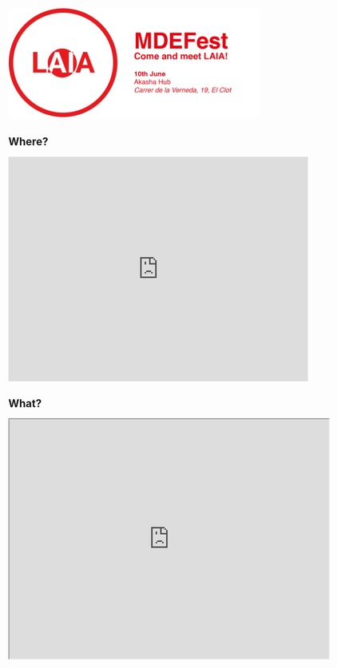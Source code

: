 # ![](../images/Laia/web.png)


## Where?

<iframe src="https://www.google.com/maps/embed?pb=!1m18!1m12!1m3!1d2992.3020848306473!2d2.188627575887726!3d41.41096069453284!2m3!1f0!2f0!3f0!3m2!1i1024!2i768!4f13.1!3m3!1m2!1s0x12a4a3a3517f041d%3A0x6297055e3d4f368!2sAKASHA%20Hub%20Barcelona!5e0!3m2!1sca!2ses!4v1715689066913!5m2!1sca!2ses" width="600" height="450" style="border:0;" allowfullscreen="" loading="lazy" referrerpolicy="no-referrer-when-downgrade"></iframe>

## What?

<iframe src="https://drive.google.com/file/d/1tn4mxiCHqtUCzT8v2jA-mM0jOvxysfiz/preview" width="640" height="480" allow="autoplay"></iframe>

